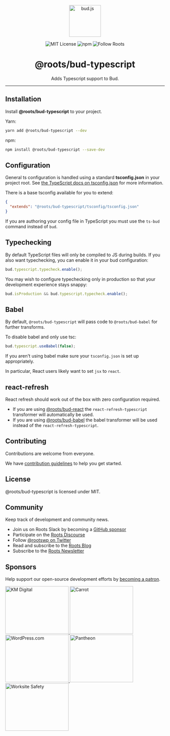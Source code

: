 <p align="center"><img src="https://cdn.roots.io/app/uploads/logo-bud.svg" height="100" alt="bud.js" /></p>

<p align="center">
  <img alt="MIT License" src="https://img.shields.io/github/license/roots/bud?color=%23525ddc&style=flat-square" />
  <img alt="npm" src="https://img.shields.io/npm/v/@roots/bud.svg?color=%23525ddc&style=flat-square" />
  <img alt="Follow Roots" src="https://img.shields.io/twitter/follow/rootswp.svg?color=%23525ddc&style=flat-square" />
</p>

<h1 align="center"><strong>@roots/bud-typescript</strong></h1>

<p align="center">
  Adds Typescript support to Bud.
</p>

---

## Installation

Install **@roots/bud-typescript** to your project.

Yarn:

```sh
yarn add @roots/bud-typescript --dev
```

npm:

```sh
npm install @roots/bud-typescript --save-dev
```

## Configuration

General ts configuration is handled using a standard **tsconfig.json** in your project root. See [the TypeScript docs on tsconfig.json](https://www.typescriptlang.org/docs/handbook/tsconfig-json.html) for more information.

There is a base tsconfig available for you to extend:

```json title="tsconfig.json"
{
  "extends": "@roots/bud-typescript/tsconfig/tsconfig.json"
}
```

If you are authoring your config file in TypeScript you must use the `ts-bud` command instead of `bud`.

## Typechecking

By default TypeScript files will only be compiled to JS during builds.
If you also want typechecking, you can enable it in your bud configuration:

```js title="bud.config.mjs"
bud.typescript.typecheck.enable();
```

You may wish to configure typechecking only in production so that your development
experience stays snappy:

```js title="bud.config.mjs"
bud.isProduction && bud.typescript.typecheck.enable();
```

## Babel

By default, `@roots/bud-typescript` will pass code to `@roots/bud-babel` for further transforms.

To disable babel and only use tsc:

```ts
bud.typescript.useBabel(false);
```

If you aren't using babel make sure your `tsconfig.json` is set up appropriately.

In particular, React users likely want to set `jsx` to `react`.

## react-refresh

React refresh should work out of the box with zero configuration required.

- If you are using [@roots/bud-react](https://bud.js.org/extensions/bud-react)
  the `react-refresh-typescript` transformer will automatically be used.
- If you are using [@roots/bud-babel](https://bud.js.org/extensions/bud-babel) the babel transformer
  will be used instead of the `react-refresh-typescript`.

## Contributing

Contributions are welcome from everyone.

We have [contribution guidelines](https://github.com/roots/guidelines/blob/master/CONTRIBUTING.md) to help you get started.

## License

@roots/bud-typescript is licensed under MIT.

## Community

Keep track of development and community news.

- Join us on Roots Slack by becoming a [GitHub
  sponsor](https://github.com/sponsors/roots)
- Participate on the [Roots Discourse](https://discourse.roots.io/)
- Follow [@rootswp on Twitter](https://twitter.com/rootswp)
- Read and subscribe to the [Roots Blog](https://roots.io/blog/)
- Subscribe to the [Roots Newsletter](https://roots.io/subscribe/)

## Sponsors

Help support our open-source development efforts by [becoming a patron](https://www.patreon.com/rootsdev).

<a href="https://k-m.com/">
<img src="https://cdn.roots.io/app/uploads/km-digital.svg" alt="KM Digital" width="200" height="150"/>
</a>
<a href="https://carrot.com/">
<img src="https://cdn.roots.io/app/uploads/carrot.svg" alt="Carrot" width="200" height="150"/>
</a>
<a href="https://wordpress.com/">
<img src="https://cdn.roots.io/app/uploads/wordpress.svg" alt="WordPress.com" width="200" height="150"/>
</a>
<a href="https://pantheon.io/">
<img src="https://cdn.roots.io/app/uploads/pantheon.svg" alt="Pantheon" width="200" height="150"/>
</a>
<a href="https://worksitesafety.ca/careers/">
<img src="https://cdn.roots.io/app/uploads/worksite-safety.svg" alt="Worksite Safety" width="200" height="150"/>
</a>
